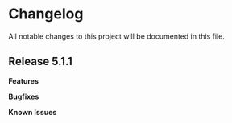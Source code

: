 # Changelog

All notable changes to this project will be documented in this file.

## Release 5.1.1

**Features**

**Bugfixes**

**Known Issues**
